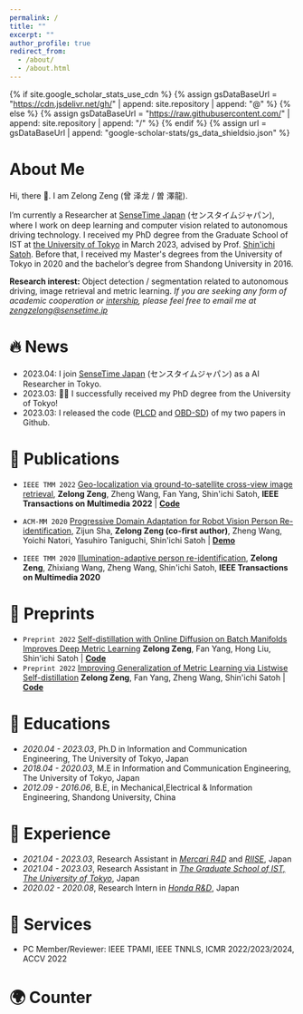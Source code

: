 ```yaml
---
permalink: /
title: ""
excerpt: ""
author_profile: true
redirect_from: 
  - /about/
  - /about.html
---
```


{% if site.google_scholar_stats_use_cdn %}
{% assign gsDataBaseUrl = "https://cdn.jsdelivr.net/gh/" | append: site.repository | append: "@" %}
{% else %}
{% assign gsDataBaseUrl = "https://raw.githubusercontent.com/" | append: site.repository | append: "/" %}
{% endif %}
{% assign url = gsDataBaseUrl | append: "google-scholar-stats/gs_data_shieldsio.json" %}

<span class='anchor' id='about-me'></span>

# About Me

Hi, there 👋. I am Zelong Zeng (曾 泽龙 / 曽 澤龍). 

I’m currently a Researcher at [SenseTime Japan](https://www.sensetime.jp/) (センスタイムジャパン), where I work on deep learning and computer vision related to autonomous driving technology. I received my PhD degree from the Graduate School of IST at [the University of Tokyo](https://www.i.u-tokyo.ac.jp/index.shtml) in March 2023, advised by Prof. [Shin'ichi Satoh](https://scholar.google.com/citations?hl=en&user=7aEF5cQAAAAJ&view_op=list_works&sortby=pubdate). Before that, I received my Master's degrees from the University of Tokyo in 2020 and the bachelor’s degree from Shandong University in 2016. 

**Research interest:** Object detection / segmentation related to autonomous driving, image retrieval and metric learning. *If you are seeking any form of academic cooperation or [intership](https://www.sensetime.jp/joinus/internship), please feel free to email me at [zengzelong@sensetime.jp](zengzelong@sensetime.jp)* 


# 🔥 News
- 2023.04: I join [SenseTime Japan](https://www.sensetime.jp/) (センスタイムジャパン) as a AI Researcher in Tokyo. 
- 2023.03: 🎉🎉 I successfully received my PhD degree from the University of Tokyo! 
- 2023.03: I released the code ([PLCD](https://github.com/ZelongZeng/PLCD) and [OBD-SD](https://github.com/ZelongZeng/OBD-SD_Pytorch)) of my two papers in Github. 

# 📝 Publications 
- ``IEEE TMM 2022`` [Geo-localization via ground-to-satellite cross-view image retrieval](https://ieeexplore.ieee.org/abstract/document/9684950), **Zelong Zeng**, Zheng Wang, Fan Yang, Shin'ichi Satoh, **IEEE Transactions on Multimedia 2022** \| [**Code**](https://github.com/ZelongZeng/PLCD) 

- ``ACM-MM 2020`` [Progressive Domain Adaptation for Robot Vision Person Re-identification](https://dl.acm.org/doi/abs/10.1145/3394171.3414358), Zijun Sha, **Zelong Zeng (co-first author)**, Zheng Wang, Yoichi Natori, Yasuhiro Taniguchi, Shin'ichi Satoh \| [**Demo**](https://www.youtube.com/watch?v=W8W_N0vrHsQ) 
- ``IEEE TMM 2020`` [Illumination-adaptive person re-identification](https://ieeexplore.ieee.org/abstract/document/8970561), **Zelong Zeng**, Zhixiang Wang, Zheng Wang, Shin'ichi Satoh, **IEEE Transactions on Multimedia 2020**

# 📄 Preprints
- ``Preprint 2022`` [Self-distillation with Online Diffusion on Batch Manifolds Improves Deep Metric Learning](https://arxiv.org/abs/2211.07566) **Zelong Zeng**, Fan Yang, Hong Liu, Shin'ichi Satoh \| [**Code**](https://github.com/ZelongZeng/OBD-SD_Pytorch) 
- ``Preprint 2022`` [Improving Generalization of Metric Learning via Listwise Self-distillation](https://arxiv.org/abs/2206.08880) **Zelong Zeng**, Fan Yang, Zheng Wang, Shin'ichi Satoh \| [**Code**](https://github.com/ZelongZeng/Improving-Generalization-of-Metric-Learning-via-Listwise-Self-distillation) 

# 📖 Educations
- *2020.04 - 2023.03*, Ph.D in Information and Communication Engineering, The University of Tokyo, Japan
- *2018.04 - 2020.03*, M.E in Information and Communication Engineering, The University of Tokyo, Japan
- *2012.09 - 2016.06*, B.E, in Mechanical,Electrical & Information Engineering, Shandong University, China

# 💼 Experience 
- *2021.04 - 2023.03*, Research Assistant in *[Mercari R4D](https://r4d.mercari.com/)* and *[RIISE](https://www.riise.u-tokyo.ac.jp/)*, Japan
- *2021.04 - 2023.03*, Research Assistant in *[The Graduate School of IST, The University of Tokyo](https://www.i.u-tokyo.ac.jp/index.shtml)*, Japan
- *2020.02 - 2020.08*, Research Intern in *[Honda R&D](https://www.honda.co.jp/RandD/)*, Japan

# 📄 Services
- PC Member/Reviewer: IEEE TPAMI, IEEE TNNLS, ICMR 2022/2023/2024, ACCV 2022

# 🌍 Counter
<body><script type='text/javascript' id='clustrmaps' src='//cdn.clustrmaps.com/map_v2.js?cl=ffffff&w=300&t=tt&d=aP7zqirnyoPerf9ekBm9MXOpO-5Kg6Id32veLKW-cdU&co=2d78ad&ct=ffffff&cmo=3acc3a&cmn=ff5353'></script></body>
